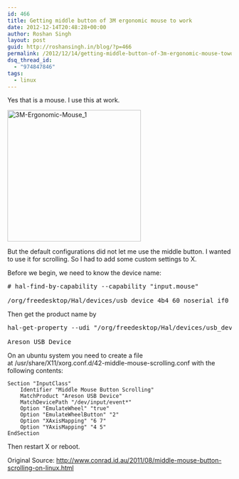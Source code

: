 ```yaml
---
id: 466
title: Getting middle button of 3M ergonomic mouse to work
date: 2012-12-14T20:48:28+00:00
author: Roshan Singh
layout: post
guid: http://roshansingh.in/blog/?p=466
permalink: /2012/12/14/getting-middle-button-of-3m-ergonomic-mouse-towork/
dsq_thread_id:
  - "974847846"
tags:
  - linux
---
```

Yes that is a mouse. I use this at work.

<a href="http://roshansingh.in/blog/2012/12/14/getting-middle-button-of-3m-ergonomic-mouse-towork/3m-ergonomic-mouse_1/" rel="attachment wp-att-467"><img class="alignnone size-medium wp-image-467" alt="3M-Ergonomic-Mouse_1" src="http://roshansingh.in.cp-22.webhostbox.net/blog/wp-content/uploads/2012/12/3M-Ergonomic-Mouse_1-300x296.jpg" width="300" height="296" srcset="http://roshansingh.in/blog/wp-content/uploads/2012/12/3M-Ergonomic-Mouse_1-300x296.jpg 300w, http://roshansingh.in/blog/wp-content/uploads/2012/12/3M-Ergonomic-Mouse_1.jpg 600w" sizes="(max-width: 300px) 100vw, 300px" /></a>

But the default configurations did not let me use the middle button. I wanted to use it for scrolling. So I had to add some custom settings to X.

Before we begin, we need to know the device name:

<pre># hal-find-by-capability --capability "input.mouse"

/org/freedesktop/Hal/devices/usb_device_4b4_60_noserial_if0_logicaldev_input</pre>

Then get the product name by

<pre>hal-get-property --udi "/org/freedesktop/Hal/devices/usb_device_4b4_60_noserial_if0_logicaldev_input" --key "info.product"

Areson USB Device</pre>

On an ubuntu system you need to create a file at /usr/share/X11/xorg.conf.d/42-middle-mouse-scrolling.conf with the following contents:

    
    Section "InputClass"
        Identifier "Middle Mouse Button Scrolling"
        MatchProduct "Areson USB Device"
        MatchDevicePath "/dev/input/event*"
        Option "EmulateWheel" "true"
        Option "EmulateWheelButton" "2"
        Option "XAxisMapping" "6 7"
        Option "YAxisMapping" "4 5"
    EndSection
    

Then restart X or reboot.

Original Source: <http://www.conrad.id.au/2011/08/middle-mouse-button-scrolling-on-linux.html>